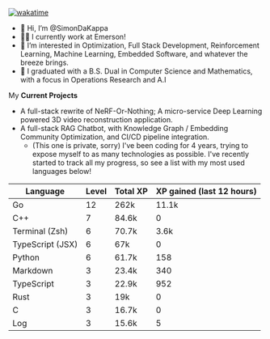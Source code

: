 
[![wakatime](https://wakatime.com/badge/user/50e6c678-94a9-4739-af51-360aeb113c51.svg)](https://wakatime.com/@50e6c678-94a9-4739-af51-360aeb113c51)

- 👋 Hi, I’m @SimonDaKappa
- 🧑‍💼 I currently work at Emerson!
- 👀 I’m interested in Optimization, Full Stack Development, Reinforcement Learning, Machine Learning, Embedded Software, and whatever the breeze brings.
- 🌱 I graduated with a B.S. Dual in Computer Science and Mathematics, with a focus in Operations Research and A.I

My **Current Projects** 
- A full-stack rewrite of NeRF-Or-Nothing; A micro-service Deep Learning powered 3D video reconstruction application.
- A full-stack RAG Chatbot, with Knowledge Graph / Embedding Community Optimization, and CI/CD pipeline integration.
  - (This one is private, sorry)
I've been coding for 4 years, trying to expose myself to as many technologies as possible. I've recently started to track all my progress, so see
a list with my most used languages below!

| Language | Level | Total XP | XP gained (last 12 hours) |
| --- | --- | --- | --- |
| Go | 12 | 262k | 11.1k |
| C++ | 7 | 84.6k | 0 |
| Terminal (Zsh) | 6 | 70.7k | 3.6k |
| TypeScript (JSX) | 6 | 67k | 0 |
| Python | 6 | 61.7k | 158 |
| Markdown | 3 | 23.4k | 340 |
| TypeScript | 3 | 22.9k | 952 |
| Rust | 3 | 19k | 0 |
| C | 3 | 16.7k | 0 |
| Log | 3 | 15.6k | 5 |